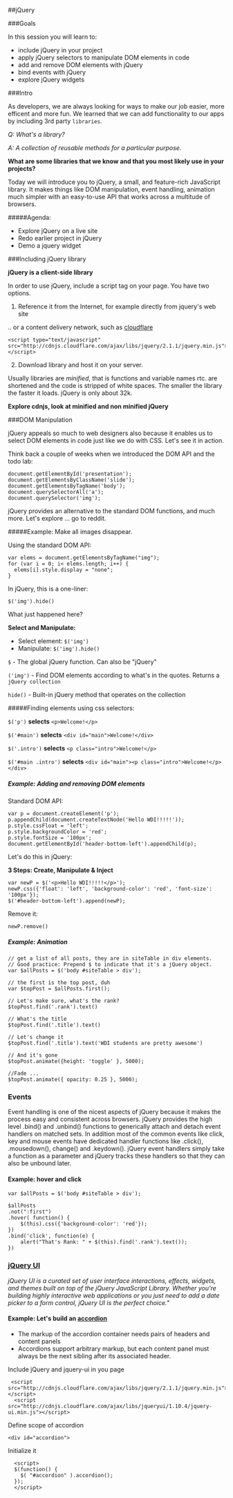 
##jQuery


###Goals

In this session you will learn to:

- include jQuery in your project
- apply jQuery selectors to manipulate DOM elements in code
- add and remove DOM elements with jQuery
- bind events with jQuery
- explore jQuery widgets

###Intro

As developers, we are always looking for ways to make our job easier, more efficent and more fun. We learned that we can add functionality to our apps by including 3rd party `libraries`.

*Q: What's a library?*
 
*A: A collection of reusable methods for a particular purpose.*

**What are some libraries that we know and that you most likely use in your projects?**

Today we will introduce you to jQuery, a small, and feature-rich JavaScript library. It makes things like DOM manipulation, event handling, animation much simpler with an easy-to-use API that works across a multitude of browsers.

#####Agenda:

- Explore jQuery on a live site
- Redo earlier project in jQuery
- Demo a jquery widget

###Including jQuery library

**jQuery is a client-side library**

In order to use jQuery, include a script tag on your page. You have two options.

1) Reference it from the Internet, for example directly from jquery's web site

	<script type="text/javascript" src="https://code.jquery.com/jquery-2.1.1.min.js"></script>

.. or a content delivery network, such as [cloudflare](https://cdnjs.com/)

	<script type="text/javascript" src="http://cdnjs.cloudflare.com/ajax/libs/jquery/2.1.1/jquery.min.js"></script>

2) Download library and host it on your server.

Usually libraries are *minified*, that is functions and variable names rtc. are shortened and the code is stripped of white spaces. The smaller the library the faster it loads. jQuery is only about 32k.

**Explore cdnjs, look at minified and non minified jQuery**


###DOM Manipulation

jQuery appeals so much to web designers also because it enables us to select DOM elements in code just like we do with CSS. Let's see it in action.

Think back a couple of weeks when we introduced the DOM API and the todo lab:

```
document.getElementById('presentation');
document.getElementsByClassName('slide');
document.getElementsByTagName('body');
document.querySelectorAll('a');
document.querySelector('img');
```  
   
jQuery provides an alternative to the standard DOM functions, and much more. Let's explore ... go to reddit.

#####Example: Make all images disappear.

Using the standard DOM API:

```
var elems = document.getElementsByTagName("img");
for (var i = 0; i< elems.length; i++) {
  elems[i].style.display = "none";
}
```

In jQuery, this is a one-liner:

```
$('img').hide()
```

What just happened here? 

**Select and Manipulate:**

- Select element: `$('img')`
- Manipulate: `$('img').hide()` 

`$` - The global jQuery function. Can also be "jQuery"

`('img')` - Find DOM elements according to what's in the quotes. Returns a `jQuery collection`

`hide()` - Built-in jQuery method that operates on the collection

#####Finding elements using css selectors:
              
`$('p')`  **selects** `<p>Welcome!</p>`

`$('#main')`  **selects**  `<div id="main">Welcome!</div>`

`$('.intro')` **selects** `<p class="intro">Welcome!</p>`

`$('#main .intro')` **selects** `<div id="main"><p class="intro">Welcome!</p></div>`


##### Example: Adding and removing DOM elements

Standard DOM API:

```
var p = document.createElement('p');
p.appendChild(document.createTextNode('Hello WDI!!!!!'));
p.style.cssFloat = 'left';
p.style.backgroundColor = 'red';
p.style.fontSize = '100px';
document.getElementById('header-bottom-left').appendChild(p);​
```

Let's do this in jQuery: 

**3 Steps: Create, Manipulate & Inject**

```
var newP = $('<p>Hello WDI!!!!!</p>');
newP.css({'float': 'left', 'background-color': 'red', 'font-size': '100px'});
$('#header-bottom-left').append(newP);
```

Remove it:

```
newP.remove()
```


##### Example: Animation
  
```
// get a list of all posts, they are in siteTable in div elements.
// Good practice: Prepend $ to indicate that it's a jQuery object.
var $allPosts = $('body #siteTable > div');

// the first is the top post, duh
var $topPost = $allPosts.first();

// Let's make sure, what's the rank?
$topPost.find('.rank').text()

// What's the title
$topPost.find('.title').text()

// Let's change it
$topPost.find('.title').text('WDI students are pretty awesome')

// And it's gone
$topPost.animate({height: 'toggle' }, 5000);

//Fade ...
$topPost.animate({ opacity: 0.25 }, 5000);

```


### Events

Event handling is one of the nicest aspects of jQuery because it makes the process easy and consistent across browsers. jQuery provides the high level .bind() and .unbind() functions to generically attach and detach event handlers on matched sets. In addition most of the common events like click, key and mouse events have dedicated handler functions like .click(), .mousedown(), change() and .keydown(). jQuery event handlers simply take a function as a parameter and jQuery tracks these handlers so that they can also be unbound later.

#### Example: hover and click

```
var $allPosts = $('body #siteTable > div');

$allPosts
.not(":first")
.hover( function() {
    $(this).css({'background-color': 'red'});
})
.bind('click', function(e) {
    alert("That's Rank: " + $(this).find('.rank').text());
})
```

### [jQuery UI](http://jqueryui.com/)

*jQuery UI is a curated set of user interface interactions, effects, widgets, and themes built on top of the jQuery JavaScript Library. Whether you're building highly interactive web applications or you just need to add a date picker to a form control, jQuery UI is the perfect choice."*

#### Example: Let's build an [accordion](http://jqueryui.com/accordion/)

- The markup of the accordion container needs pairs of headers and content panels
- Accordions support arbitrary markup, but each content panel must always be the next sibling after its associated header. 

Include jQuery and jquery-ui in you page

```
 <script src="http://cdnjs.cloudflare.com/ajax/libs/jquery/2.1.1/jquery.min.js"></script>
  <script src="http://cdnjs.cloudflare.com/ajax/libs/jqueryui/1.10.4/jquery-ui.min.js"></script>
```

Define scope of accordion

	<div id="accordion">

Initialize it

```
  <script>
  $(function() {
    $( "#accordion" ).accordion();
  });
  </script>
```
  




  